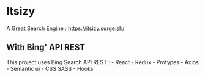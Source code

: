 # Itsizy

A Great Search Engine : https://itsizy.surge.sh/

## With Bing' API REST

This project uses Bing Search API REST :
    - React
    - Redux 
    - Protypes
    - Axios
    - Semantic ui
    - CSS SASS
    - Hooks

